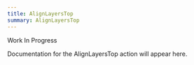 ```yaml
---
title: AlignLayersTop
summary: AlignLayersTop
---
```


Work In Progress

Documentation for the AlignLayersTop action will appear here.
